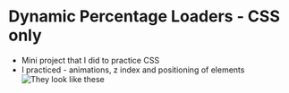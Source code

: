 # Dynamic Percentage Loaders - CSS only
- Mini project that I did to practice CSS
- I practiced - animations, z index and positioning of elements
![They look like these](https://github.com/divyKS/progress-bars/assets/99929901/f3b3f241-7ac5-48fe-93b2-0f8d30ec7b53)
